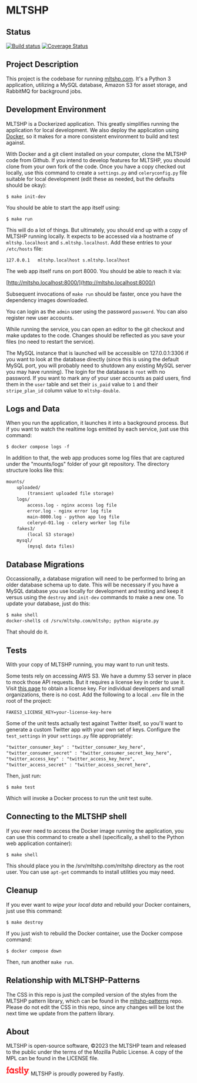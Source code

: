 # MLTSHP

## Status

[![Build status](https://badge.buildkite.com/a86854c6272f21c9b46b8b6aafd3a4fb99bcfabe6e611bc370.svg)](https://buildkite.com/mltshp-inc/mltshp-web-service) [![Coverage Status](https://coveralls.io/repos/github/MLTSHP/mltshp/badge.svg?branch=master)](https://coveralls.io/github/MLTSHP/mltshp?branch=master)

## Project Description

This project is the codebase for running [mltshp.com](https://mltshp.com).
It's a Python 3 application, utilizing a MySQL database, Amazon S3 for
asset storage, and RabbitMQ for background jobs.

## Development Environment

MLTSHP is a Dockerized application. This greatly simplifies running the
application for local development. We also deploy the application using
[Docker](https://www.docker.com/), so it makes for a more consistent
environment to build and test against.

With Docker and a git client installed on your computer, clone the MLTSHP
code from Github. If you intend to develop features for MLTSHP, you should
clone from your own fork of the code. Once you have a copy checked out
locally, use this command to create a `settings.py` and `celeryconfig.py`
file suitable for local development (edit these as needed, but the defaults
should be okay):

    $ make init-dev

You should be able to start the app itself using:

    $ make run

This will do a lot of things. But ultimately, you should end up with a
copy of MLTSHP running locally. It expects to be accessed via a hostname
of `mltshp.localhost` and `s.mltshp.localhost`. Add these entries to your `/etc/hosts`
file:

    127.0.0.1   mltshp.localhost s.mltshp.localhost

The web app itself runs on port 8000. You should be able to reach it via:

[http://mltshp.localhost:8000/](http://mltshp.localhost:8000/)

Subsequent invocations of `make run` should be faster, once you have
the dependency images downloaded.

You can login as the `admin` user using the password `password`. You
can also register new user accounts.

While running the service, you can open an editor to the git checkout and
make updates to the code. Changes should be reflected as you save your
files (no need to restart the service).

The MySQL instance that is launched will be accessible on 127.0.0.1:3306
if you want to look at the database directly (since this is using the
default MySQL port, you will probably need to shutdown any existing MySQL
server you may have running). The login for the database is `root` with
no password. If you want to mark any of your user accounts as paid users,
find them in the `user` table and set their `is_paid` value to `1` and
their `stripe_plan_id` column value to `mltshp-double`.

## Logs and Data

When you run the application, it launches it into a background process.
But if you want to watch the realtime logs emitted by each service,
just use this command:

    $ docker compose logs -f

In addition to that, the web app produces some log files that are
captured under the "mounts/logs" folder of your git repository.
The directory structure looks like this:

    mounts/
        uploaded/
            (transient uploaded file storage)
        logs/
            access.log - nginx access log file
            error.log - nginx error log file
            main-8000.log - python app log file
            celeryd-01.log - celery worker log file
        fakes3/
            (local S3 storage)
        mysql/
            (mysql data files)

## Database Migrations

Occassionally, a database migration will need to be performed to
bring an older database schema up to date. This will be necessary
if you have a MySQL database you use locally for development and
testing and keep it versus using the `destroy` and `init-dev`
commands to make a new one. To update your database, just do this:

    $ make shell
    docker-shell$ cd /srv/mltshp.com/mltshp; python migrate.py

That should do it.

## Tests

With your copy of MLTSHP running, you may want to run unit tests.

Some tests rely on accessing AWS S3. We have a dummy S3 server in
place to mock those API requests. But it requires a license key
in order to use it. Visit [this page](https://supso.org/projects/fake-s3)
to obtain a license key. For individual developers and small organizations,
there is no cost. Add the following to a local `.env` file in the root
of the project:

    FAKES3_LICENSE_KEY=your-license-key-here

Some of the unit tests actually test against Twitter itself, so you'll
want to generate a custom Twitter app with your own set of keys.
Configure the `test_settings` in your `settings.py` file appropriately:

    "twitter_consumer_key" : "twitter_consumer_key_here",
    "twitter_consumer_secret" : "twitter_consumer_secret_key_here",
    "twitter_access_key" : "twitter_access_key_here",
    "twitter_access_secret" : "twitter_access_secret_here",

Then, just run:

    $ make test

Which will invoke a Docker process to run the unit test suite.

## Connecting to the MLTSHP shell

If you ever need to access the Docker image running the application,
you can use this command to create a shell (specifically, a shell
to the Python web application container):

    $ make shell

This should place you in the /srv/mltshp.com/mltshp directory as the
root user. You can use `apt-get` commands to install utilities you
may need.

## Cleanup

If you ever want to _wipe your local data_ and rebuild your Docker
containers, just use this command:

    $ make destroy

If you just wish to rebuild the Docker container, use the Docker
compose command:

    $ docker compose down

Then, run another `make run`.

## Relationship with MLTSHP-Patterns

The CSS in this repo is just the compiled version of the styles from the MLTSHP
pattern library, which can be found in the
[mltshp-patterns](https://github.com/MLTSHP/mltshp-patterns) repo. Please do
not edit the CSS in this repo, since any changes will be lost the next time we
update from the pattern library.

## About

MLTSHP is open-source software, ©2023 the MLTSHP team and released to the public under the terms of the Mozilla Public License. A copy of the MPL can be found in the LICENSE file.

[![Fastly logo](/static/images/fastly-logo.png)](https://www.fastly.com) MLTSHP is proudly powered by Fastly.
